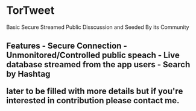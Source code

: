 # TorTweet
Basic Secure Streamed Public Disscussion and Seeded By its Community

<H2>Features
- Secure Connection
- Unmonitored/Controlled public speach
- Live database streamed from the app users
- Search by Hashtag

later to be filled with more details but if you're interested in contribution please contact me.

